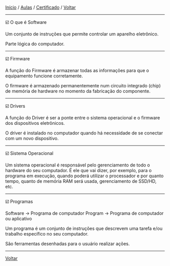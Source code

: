 [Início](https://github.com/Thalyalm/rocketseat-trilha-conectar) /
[Aulas](https://github.com/Thalyalm/rocketseat-trilha-conectar/tree/main/aulas) /
[Certificado](https://github.com/Thalyalm/rocketseat-trilha-conectar/tree/main/certificado/certificado-trilha-conectar.pdf) /
[Voltar](https://github.com/Thalyalm/rocketseat-trilha-conectar/tree/main/aulas/computador-software-e-hardware)

---

:ballot_box_with_check: O que é Software

Um conjunto de instruções que permite controlar um aparelho eletrônico.

Parte lógica do computador.

---

:ballot_box_with_check: Firmware

A função do Firmware é armazenar todas as informações para que o equipamento funcione corretamente.

O firmware é armazenado permanentemente num circuito integrado (chip) de memória de hardware no momento da fabricação do componente.

---

:ballot_box_with_check: Drivers

A função do Driver é ser a ponte entre o sistema operacional e o firmware dos dispositivos eletrônicos.

O driver é instalado no computador quando há necessidade de se conectar com um novo dispositivo.

---

:ballot_box_with_check: Sistema Operacional

Um sistema operacional é responsável pelo gerenciamento de todo o hardware do seu computador. É ele que vai dizer, por exemplo, para o programa em execução, quando poderá utilizar o processador e por quanto tempo, quanto de memória RAM será usada, gerenciamento de SSD/HD, etc.
    
---

:ballot_box_with_check: Programas

Software -> Programa de computador
Program -> Programa de computador ou aplicativo

Um programa é um conjunto de instruções que descrevem uma tarefa e/ou trabalho específico no seu computador.

São ferramentas desenhadas para o usuário realizar ações.

---

[Voltar](https://github.com/Thalyalm/rocketseat-trilha-conectar/tree/main/aulas/computador-software-e-hardware)
